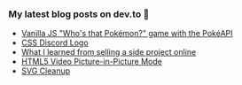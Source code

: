 ### My latest blog posts on dev.to 📖

<!-- BLOG-POST-LIST:START -->
- [Vanilla JS "Who's that Pokémon?" game with the PokéAPI](https://dev.to/js_bits_bill/vanilla-js-who-s-that-pokemon-game-with-pokeapi-34m4)
- [CSS Discord Logo](https://dev.to/js_bits_bill/css-discord-logo-3954)
- [What I learned from selling a side project online](https://dev.to/js_bits_bill/what-i-learned-from-selling-a-side-project-online-370f)
- [HTML5 Video Picture-in-Picture Mode](https://dev.to/js_bits_bill/html5-video-picture-in-picture-mode-o40)
- [SVG Cleanup](https://dev.to/js_bits_bill/svg-cleanup-c08)
<!-- BLOG-POST-LIST:END -->

